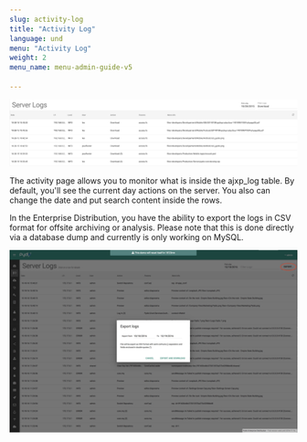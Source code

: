 ```yaml
---
slug: activity-log
title: "Activity Log"
language: und
menu: "Activity Log"
weight: 2
menu_name: menu-admin-guide-v5

---
```


![](../images/3_day_to_day_with_pydio/activity.png)

The activity page allows you to monitor what is inside the ajxp_log table.
By default, you'll see the current day actions on the server.
You also can change the date and put search content inside the rows.

In the Enterprise Distribution, you have the ability to export the logs in CSV format for offsite archiving or analysis. Please note that this is done directly via a database
dump and currently is only working on MySQL.

![](../images/3_day_to_day_with_pydio/gui_logexport.jpg)

